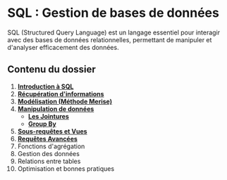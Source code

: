 # SQL : Gestion de bases de données

SQL (Structured Query Language) est un langage essentiel pour interagir avec des bases de données relationnelles, permettant de manipuler et d'analyser efficacement des données.

## Contenu du dossier

1. **[Introduction à SQL](./data/sql_intro.md)**
2. **[Récupération d'informations](./data/sql_select_manip.md)**
3. **[Modélisation (Méthode Merise)](./data/modelisation_merise.md)**
4. **[Manipulation de données](./data/sql_manip_donnees.md)**
      - **[Les Jointures](./data/sql_jointures.md)**
      - **[Group By](./data/sql_group_by.md)**
5. **[Sous-requêtes et Vues](./data/sql_sous_requetes_vues.md)**
6. **[Requêtes Avancées](./data/sql_requetes_avancees.md)**
7. Fonctions d'agrégation
8. Gestion des données
9. Relations entre tables
10. Optimisation et bonnes pratiques
